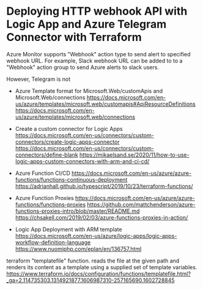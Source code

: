# Deploying HTTP webhook API with Logic App and Azure Telegram Connector with Terraform

Azure Monitor supports "Webhook" action type to send alert to specified webhook URL. For example, Slack webhook URL can be added to to a "Webhook" action group to send Azure alerts to slack users. 

However, Telegram is not 

- Azure Template format for Microsoft.Web/customApis and Microsoft.Web/connections
https://docs.microsoft.com/en-us/azure/templates/microsoft.web/customapis#ApiResourceDefinitions
https://docs.microsoft.com/en-us/azure/templates/microsoft.web/connections

- Create a custom connector for Logic Apps
https://docs.microsoft.com/en-us/connectors/custom-connectors/create-logic-apps-connector
https://docs.microsoft.com/en-us/connectors/custom-connectors/define-blank
https://mikaelsand.se/2020/11/how-to-use-logic-apps-custom-connectors-with-arm-and-ci-cd/

- Azure Function CI/CD
https://docs.microsoft.com/en-us/azure/azure-functions/functions-continuous-deployment
https://adrianhall.github.io/typescript/2019/10/23/terraform-functions/

- Azure Function Proxies
https://docs.microsoft.com/en-us/azure/azure-functions/functions-proxies
https://github.com/mattchenderson/azure-functions-proxies-intro/blob/master/README.md
https://chsakell.com/2019/02/03/azure-functions-proxies-in-action/

- Logic App Deployment with ARM template
https://docs.microsoft.com/en-us/azure/logic-apps/logic-apps-workflow-definition-language
https://www.nuomiphp.com/eplan/en/136757.html

terraform "templatefile" function. reads the file at the given path and renders its content as a template using a supplied set of template variables.
https://www.terraform.io/docs/configuration/functions/templatefile.html?_ga=2.114735303.1314921877.1606987310-257165690.1602728845


